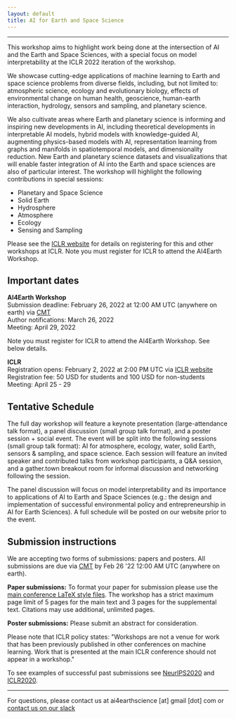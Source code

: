 ```yaml
---
layout: default
title: AI for Earth and Space Science
---
```

---
This workshop aims to highlight work being done at the intersection of AI and the Earth and Space Sciences, with a special focus on model interpretability at the ICLR 2022 iteration of the workshop. 

We showcase cutting-edge applications of machine learning to Earth and space science problems from diverse fields, including, but not limited to: atmospheric science, ecology and evolutionary biology, effects of environmental change on human health, geoscience, human-earth interaction, hydrology, sensors and sampling, and planetary science. 

We also cultivate areas where Earth and planetary science is informing and inspiring new developments in AI, including theoretical developments in interpretable AI models, hybrid models with knowledge-guided AI, augmenting physics-based models with AI, representation learning from graphs and manifolds in spatiotemporal models, and dimensionality reduction. New Earth and planetary science datasets and visualizations that will enable faster integration of AI into the Earth and space sciences are also of particular interest. The workshop will highlight the following contributions in special sessions: 

* Planetary and Space Science  
* Solid Earth   
* Hydrosphere  
* Atmosphere  
* Ecology     
* Sensing and Sampling  

Please see the [ICLR website](https://iclr.cc/) for details on registering for this and other workshops at ICLR. Note you must register for ICLR to attend the AI4Earth Workshop. 

## Important dates

**AI4Earth Workshop**    
Submission deadline: February 26, 2022 at 12:00 AM UTC (anywhere on earth) via [CMT](https://cmt3.research.microsoft.com/AI4Earth2022/)   
Author notifications: March 26, 2022  
Meeting: April 29, 2022  

Note you must register for ICLR to attend the AI4Earth Workshop. See below details.  

**ICLR**    
Registration opens: February 2, 2022 at 2:00 PM UTC via [ICLR website](https://iclr.cc/)     
Registration fee: 50 USD for students and 100 USD for non-students  
Meeting: April 25 - 29  

## Tentative Schedule

The full day workshop will feature a keynote presentation (large-attendance talk format), a panel discussion (small group talk format), and a poster session + social event. The event will be split into the following sessions (small group talk format): AI for atmosphere, ecology, water, solid Earth, sensors & sampling, and space science. Each session will feature an invited speaker and contributed talks from workshop participants, a Q&A session, and a gather.town breakout room for informal discussion and networking following the session. 

The panel discussion will focus on model interpretability and its importance to applications of AI to Earth and Space Sciences (e.g.: the design and implementation of successful environmental policy and entrepreneurship in AI for Earth Sciences). A full schedule will be posted on our website prior to the event.


## Submission instructions

We are accepting two forms of submissions: papers and posters. All submissions are due via [CMT](https://cmt3.research.microsoft.com/AI4Earth2022/) by Feb 26 '22 12:00 AM UTC (anywhere on earth). 
 
**Paper submissions:** To format your paper for submission please use the [main conference LaTeX style files](https://github.com/ICLR/Master-Template/raw/master/archive/iclr2022.zip). The workshop has a strict maximum page limit of 5 pages for the main text and 3 pages for the supplemental text. Citations may use additional, unlimited pages.

**Poster submissions:** Please submit an abstract for consideration. 

Please note that ICLR policy states:
"Workshops are not a venue for work that has been previously published in other conferences on machine learning. Work that is presented at the main ICLR conference should not appear in a workshop."

To see examples of successful past submissions see [NeurIPS2020](https://ai4earthscience.github.io/neurips-2020-workshop/) and [ICLR2020](https://ai4earthscience.github.io/iclr-2020-workshop/).

--- 


For questions, please contact us at ai4earthscience [at] gmail [dot] com or [contact us on our slack](https://join.slack.com/t/ai4earth/shared_invite/zt-1204nxswh-vWMx5xbgc1vFeRjHvARs0g)



